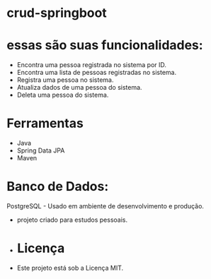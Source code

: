 # crud-springboot
# essas são suas funcionalidades:

- Encontra uma pessoa registrada no sistema por ID.
- Encontra uma lista de pessoas registradas no sistema.
- Registra uma pessoa no sistema.
- Atualiza dados de uma pessoa do sistema.
- Deleta uma pessoa do sistema.
# Ferramentas
  - Java
  - Spring Data JPA
  - Maven

# Banco de Dados:
PostgreSQL - Usado em ambiente de desenvolvimento e produção.

- projeto criado para estudos pessoais.

- # Licença
- Este projeto está sob a Licença MIT.
  
